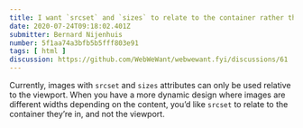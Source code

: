 ```yaml
---
title: I want `srcset` and `sizes` to relate to the container rather than the viewport
date: 2020-07-24T09:18:02.401Z
submitter: Bernard Nijenhuis
number: 5f1aa74a3bfb5b5fff803e91
tags: [ html ]
discussion: https://github.com/WebWeWant/webwewant.fyi/discussions/61
---
```


Currently, images with `srcset` and `sizes` attributes can only be used relative to the viewport. When you have a more dynamic design where images are different widths depending on the content, you’d like `srcset` to relate to the container they’re in, and not the viewport.
